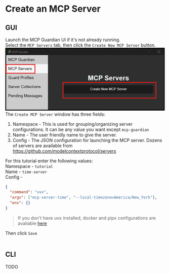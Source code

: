 # Create an MCP Server
## GUI 
Launch the MCP Guardian UI if it's not already running.  
Select the `MCP Servers` tab, then click the `Create New MCP Server` button.  
![create mcp server](./resources/create-mcp-server.png)  
The `Create MCP Server` window has three fields:
1. Namespace - This is used for grouping/organizing server configurations. It can be any value you want except `mcp-guardian`
2. Name - The user friendly name to give the server.
3. Config - The JSON configuration for launching the MCP server. Dozens of servers are available from https://github.com/modelcontextprotocol/servers

For this tutorial enter the following values:  
Namespace - `tutorial`  
Name - `time-server`  
Config -
```json
{
  "command": "uvx",
  "args": ["mcp-server-time", "--local-timezone=America/New_York"],
  "env": {}
}
```
> If you don't have uvx installed, docker and pipx configurations are available [here](https://github.com/modelcontextprotocol/servers/tree/main/src/time)  

Then click `Save`  
</br>
## CLI
TODO
